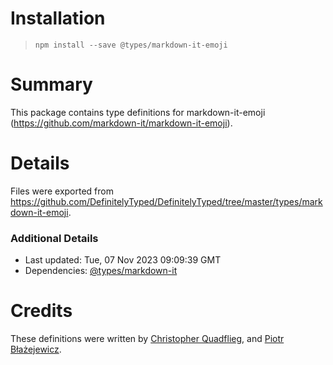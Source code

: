 # Installation
> `npm install --save @types/markdown-it-emoji`

# Summary
This package contains type definitions for markdown-it-emoji (https://github.com/markdown-it/markdown-it-emoji).

# Details
Files were exported from https://github.com/DefinitelyTyped/DefinitelyTyped/tree/master/types/markdown-it-emoji.

### Additional Details
 * Last updated: Tue, 07 Nov 2023 09:09:39 GMT
 * Dependencies: [@types/markdown-it](https://npmjs.com/package/@types/markdown-it)

# Credits
These definitions were written by [Christopher Quadflieg](https://github.com/Shinigami92), and [Piotr Błażejewicz](https://github.com/peterblazejewicz).
